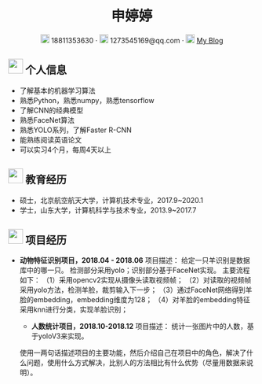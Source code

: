  <center>
     <h1>申婷婷</h1>
     <div>
         <span>
             <img src="assets/phone-solid.svg" width="18px">
             18811353630
         </span>
         ·
         <span>
             <img src="assets/envelope-solid.svg" width="18px">
             1273545169@qq.com
         </span>
         ·
         <span>
             <img src="assets/rss-solid.svg" width="18px">
             <a href="https://blog.csdn.net/baidu_27643275">My Blog</a>
         </span>
     </div>
 </center>

 ## <img src="assets/info-circle-solid.svg" width="30px"> 个人信息 

 - 了解基本的机器学习算法 
 - 熟悉Python，熟悉numpy，熟悉tensorflow 
 - 了解CNN的经典模型
 - 熟悉FaceNet算法 
 - 熟悉YOLO系列，了解Faster R-CNN  
 - 能熟练阅读英语论文
 - 可以实习4个月，每周4天以上 

## <img src="assets/graduation-cap-solid.svg" width="30px"> 教育经历

- 硕士，北京航空航天大学，计算机技术专业，2017.9~2020.1
- 学士，山东大学，计算机科学与技术专业，2013.9~2017.7


## <img src="assets/project-diagram-solid.svg" width="30px"> 项目经历

- **动物特征识别项目，2018.04 - 2018.06**
  项目描述： 
给定一只羊识别是数据库中的哪一只。 检测部分采用yolo；识别部分基于FaceNet实现。
主要流程如下：
（1）采用opencv2实现从摄像头读取视频帧； 
（2）对读取的视频帧采用yolo方法，检测羊脸，裁剪输入下一步；
（3）通过FaceNet网络得到羊脸的embedding，embedding维度为128；
（4）对羊脸的embedding特征采用knn进行分类，实现羊脸识别；
  
  - **人数统计项目，2018.10-2018.12**
  项目描述： 
统计一张图片中的人数，基于yoloV3来实现。
  

  使用一两句话描述项目的主要功能，然后介绍自己在项目中的角色，解决了什么问题，使用什么方式解决，比别人的方法相比有什么优势（尽量用数据来说明）。


